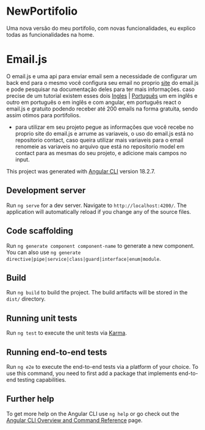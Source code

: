 # NewPortifolio
Uma nova versão do meu portifolio, com novas funcionalidades, eu explico todas as funcionalidades na home.

# Email.js
O email.js e uma api para enviar email sem a necessidade de configurar um back end para o mesmo você configura seu email no proprio <a href="https://www.emailjs.com/">site</a> do email.js e pode pesquisar na documentação deles para ter mais informações. caso precise de um tutorial existem esses dois <a href="https://www.youtube.com/watch?v=4LwtgjE9r44&t=610s">Ingles</a> | <a href="https://www.youtube.com/watch?v=Zbg1BHOVzRg&t=665s">Português</a> um em inglês e outro em português o em inglês e com angular, em português react o email.js e gratuito podendo receber até 200 emails na forma gratuita, sendo assim otimos para portifolios.

-  para utilizar em seu projeto pegue as informações que você recebe no proprio site do email.js e arrume as variaveis, o uso do email.js está no repositorio contact, caso queira utilizar mais variaveis para o email renomeie as variaveis no arquivo que está no repositorio model em contact para as mesmas do seu projeto, e adicione mais campos no input.

This project was generated with [Angular CLI](https://github.com/angular/angular-cli) version 18.2.7.

## Development server

Run `ng serve` for a dev server. Navigate to `http://localhost:4200/`. The application will automatically reload if you change any of the source files.

## Code scaffolding

Run `ng generate component component-name` to generate a new component. You can also use `ng generate directive|pipe|service|class|guard|interface|enum|module`.

## Build

Run `ng build` to build the project. The build artifacts will be stored in the `dist/` directory.

## Running unit tests

Run `ng test` to execute the unit tests via [Karma](https://karma-runner.github.io).

## Running end-to-end tests

Run `ng e2e` to execute the end-to-end tests via a platform of your choice. To use this command, you need to first add a package that implements end-to-end testing capabilities.

## Further help

To get more help on the Angular CLI use `ng help` or go check out the [Angular CLI Overview and Command Reference](https://angular.dev/tools/cli) page.
